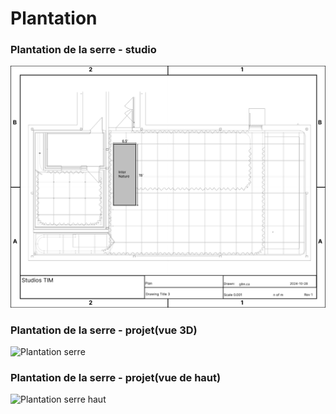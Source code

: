 # Plantation
### Plantation de la serre - studio
![Plantation_serre_studio](assets/plantation_serre.jpg)
### Plantation de la serre - projet(vue 3D)
![Plantation serre](assets/plantation_serre_3d)
### Plantation de la serre - projet(vue de haut)
![Plantation serre haut](assets/plantation_serre_haut)

